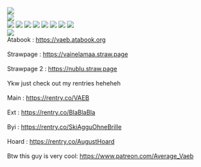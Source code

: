 <br> ![](https://files.catbox.moe/sy46yd.gif)
<br> ![](https://files.catbox.moe/8joml5.png)
<br> ![](https://files.catbox.moe/snao4v.gif) ![](https://files.catbox.moe/212t59.gif) 
![](https://files.catbox.moe/q00tfr.gif) ![](https://files.catbox.moe/sgw976.gif) ![](https://files.catbox.moe/vrmhdx.gif) ![](https://files.catbox.moe/8yb39v.gif) ![](https://files.catbox.moe/h03uz9.gif) ![](https://files.catbox.moe/x0z28l.gif)
<br> ![](https://komarev.com/ghpvc/?username=vaebgang)
<br> Atabook : https://vaeb.atabook.org <br>
<br> Strawpage : https://vainelamaa.straw.page <br>
<br> Strawpage 2 : https://nublu.straw.page <br>
<br>Ykw just check out my rentries heheheh<br>
 <br>Main : https://rentry.co/VAEB<br>
 <br>Ext : https://rentry.co/BlaBlaBla<br>
 <br>Byi : https://rentry.co/SkiAgguOhneBrille<br>
 <br>Hoard : https://rentry.co/AugustHoard<br>
<br> Btw this guy is very cool: https://www.patreon.com/Average_Vaeb
